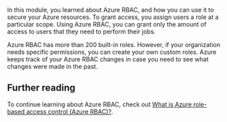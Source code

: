 In this module, you learned about Azure RBAC, and how you can use it to secure your Azure resources. To grant access, you assign users a role at a particular scope. Using Azure RBAC, you can grant only the amount of access to users that they need to perform their jobs. 

Azure RBAC has more than 200 built-in roles. However, if your organization needs specific permissions, you can create your own custom roles. Azure keeps track of your Azure RBAC changes in case you need to see what changes were made in the past.

## Further reading

To continue learning about Azure RBAC, check out [What is Azure role-based access control (Azure RBAC)?](/azure/role-based-access-control/overview).
